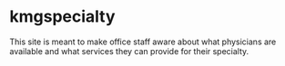 # kmgspecialty

This site is meant to make office staff aware about what physicians are available and what services they can provide for their specialty.